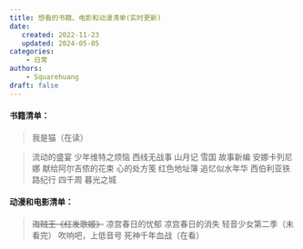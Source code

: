 ```yaml
---
title: 想看的书籍、电影和动漫清单(实时更新)
date: 
   created: 2022-11-23 
   updated: 2024-05-05
categories: 
    - 日常
authors:
    - Squarehuang
draft: false
---
```




#### 书籍清单：

> 我是猫（在读）
<!-- more -->
> 流动的盛宴
> 少年维特之烦恼
> 西线无战事
> 山月记
> 雪国
> 故事新编
> 安娜卡列尼娜
> 献给阿尔吉侬的花束
> 心的处方笺
> 红色地址簿
> 追忆似水年华
> 西伯利亚铁路纪行
> 四千周
> 暮光之城

#### 动漫和电影清单：

> ~~海贼王《红发歌姬》~~
> 凉宫春日的忧郁
> 凉宫春日的消失
> 轻音少女第二季（未看完）
> 吹响吧，上低音号
> 死神千年血战（在看）

<!-- more -->
